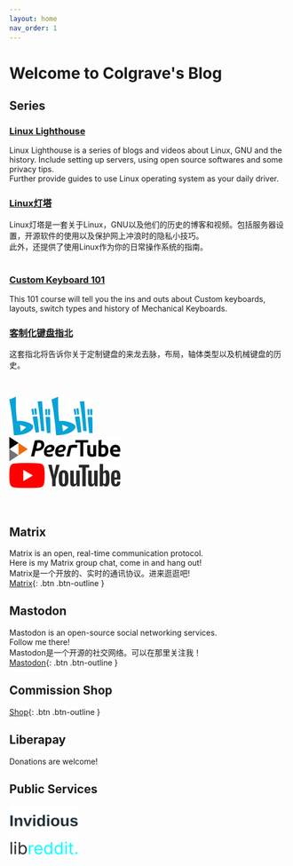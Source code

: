 ```yaml
---
layout: home
nav_order: 1
---
```

# Welcome to Colgrave's Blog
## Series
### [**Linux Lighthouse**](https://blog.hanqixu.com/Linux%20Lighthouse/)  
Linux Lighthouse is a series of blogs and videos about Linux, GNU and the history. Include setting up servers, using open source softwares and some privacy tips.  
Further provide guides to use Linux operating system as your daily driver.  
### [Linux灯塔](https://blog.hanqixu.com/Linux%E7%81%AF%E5%A1%94/)  
Linux灯塔是一套关于Linux，GNU以及他们的历史的博客和视频。包括服务器设置，开源软件的使用以及保护网上冲浪时的隐私小技巧。  
此外，还提供了使用Linux作为你的日常操作系统的指南。  
&nbsp;  
  
### [**Custom Keyboard 101**](https://blog.hanqixu.com/Custom%20Keyboard%20101/)  
This 101 course will tell you the ins and outs about Custom keyboards, layouts, switch types and history of Mechanical Keyboards.  
### [客制化键盘指北](https://blog.hanqixu.com/Custom%20Keyboard%20101/)  
这套指北将告诉你关于定制键盘的来龙去脉，布局，轴体类型以及机械键盘的历史。  
&nbsp;  
&nbsp;  
  
[![Bilibili](/assets/logos/Bilibili_logo.svg1.png)](https://space.bilibili.com/16015122/)  
[![PeerTube](/assets/logos/Logo_PeerTube_long_accented.svg.png)](https://tilvids.com/c/colgrave_channel/videos)  
[![Youtube](/assets/logos/YouTube_Logo_2017.svg.png)](https://www.youtube.com/@Colgrave34/)  
&nbsp;  
&nbsp;  
  
## Matrix
Matrix is an open, real-time communication protocol.  
Here is my Matrix group chat, come in and hang out!  
Matrix是一个开放的、实时的通讯协议。进来逛逛吧!  
[Matrix](https://matrix.to/#/#cyber-coffeehouse:rippled.io){: .btn .btn-outline }  
  
## Mastodon
Mastodon is an open-source social networking services.  
Follow me there!  
Mastodon是一个开源的社交网络。可以在那里关注我！  
<a rel="me" href="https://social.linux.pizza/@colgrave">Mastodon</a>{: .btn .btn-outline }  
  
## Commission Shop
[Shop](https://shop.hanqixu.com){: .btn .btn-outline }
  
## Liberapay
Donations are welcome!  
<script src="https://liberapay.com/Colgrave/widgets/button.js"></script>
  
## Public Services
[![Invidious](/assets/logos/invidious_logo.png)](https://invidious.pendora.io)  
[![Libreddit](/assets/logos/libreddit_logo.png)](https://libreddit.pendora.io)  
  